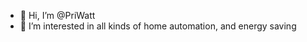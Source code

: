 - 👋 Hi, I’m @PriWatt
- 👀 I’m interested in all kinds of home automation, and energy saving
<!---
- 🌱 I’m currently learning ...
- 💞️ I’m looking to collaborate on ...
- 📫 How to reach me ...

<!---
PriWatt/PriWatt is a ✨ special ✨ repository because its `README.md` (this file) appears on your GitHub profile.
You can click the Preview link to take a look at your changes.
--->
